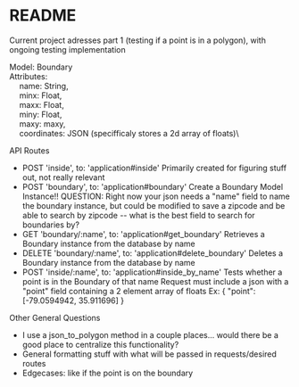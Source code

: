 # README

Current project adresses part 1 (testing if a point is in a polygon), with ongoing testing implementation

Model: Boundary\
Attributes:\
&emsp;    name: String,\
&emsp;    minx: Float,\
&emsp;    maxx: Float,\
&emsp;    miny: Float,\
&emsp;    maxy: maxy,\
&emsp;    coordinates: JSON (specifficaly stores a 2d array of floats)\

API Routes

* POST 'inside', to: 'application#inside'
    Primarily created for figuring stuff out, not really relevant
* POST 'boundary', to: 'application#boundary'
    Create a Boundary Model Instance!!
    QUESTION: Right now your json needs a "name" field to name the boundary instance,
    but could be modified to save a zipcode and be able to search by zipcode
    -- what is the best field to search for boundaries by?
* GET 'boundary/:name', to: 'application#get_boundary'
    Retrieves a Boundary instance from the database by name
* DELETE 'boundary/:name', to: 'application#delete_boundary'
    Deletes a Boundary instance from the database by name
* POST 'inside/:name', to: 'application#inside_by_name'
    Tests whether a point is in the Boundary of that name
    Request must include a json with a "point" field containing a 2 element array of floats
    Ex: 
        {
            "point": [-79.0594942, 35.911696]
        }

Other General Questions

* I use a json_to_polygon method in a couple places... would there be a good place to centralize this functionality?
* General formatting stuff with what will be passed in requests/desired routes
* Edgecases: like if the point is on the boundary
